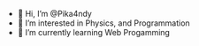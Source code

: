 - 👋 Hi, I’m @Pika4ndy
- 👀 I’m interested in Physics, and Programmation
- 🌱 I’m currently learning Web Progamming
<!-- - 📫 How to reach me : Discord:Pika 4ndy#4465 -->

<!---
Pika4ndy/Pika4ndy is a ✨ special ✨ repository because its `README.md` (this file) appears on your GitHub profile.
You can click the Preview link to take a look at your changes.
--->
